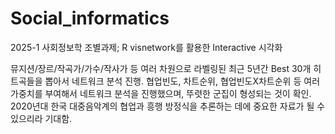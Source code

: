 # Social_informatics
2025-1 사회정보학 조별과제; R visnetwork를 활용한 Interactive 시각화

뮤지션/장르/작곡가/가수/작사가 등 여러 차원으로 라벨링된 최근 5년간 Best 30개 히트곡들을 뽑아서 네트워크 분석 진행.
협업빈도, 차트순위, 협업빈도X차트순위 등 여러 가중치를 부여해서 네트워크 분석을 진행했으며, 뚜렷한 군집이 형성되는 것이 확인.
2020년대 한국 대중음악계의 협업과 흥행 방정식을 추론하는 데에 중요한 자료가 될 수 있으리라 기대함.
